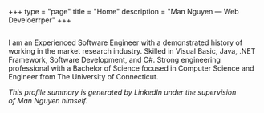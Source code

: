 +++
type = "page"
title = "Home"
description = "Man Nguyen — Web Develoerrper"
+++


<p style="margin: 0 3em 2em 0;">

I am an Experienced Software Engineer with a demonstrated history of working in the market research industry. Skilled in Visual Basic, Java, .NET Framework, Software Development, and C#. Strong engineering professional with a Bachelor of Science focused in Computer Science and Engineer from The University of Connecticut.
</p>
<p style="margin: 0 3em 2em 0;">
<em>This profile summary is generated by LinkedIn under the supervision of Man Nguyen himself.</em>
</p>
